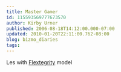 ```yaml
---
title: Master Gamer
id: 115593569777673570
author: Kirby Urner
published: 2006-08-18T14:12:00.000-07:00
updated: 2010-01-20T22:11:00.762-08:00
blog: bizmo_diaries
tags: 
---
```


[](http://photos1.blogger.com/blogger/1134/545/1600/cuboctales.jpg)Les with [Flextegrity](http://www.flextegrity.com/) model